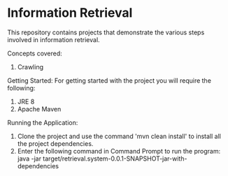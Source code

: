 # Information Retrieval
This repository contains projects that demonstrate the various steps involved in information retrieval.

Concepts covered:
1. Crawling

Getting Started: 
For getting started with the project you will require the following:
1. JRE 8 
2. Apache Maven

Running the Application:
1. Clone the project and use the command 'mvn clean install' to install all the project dependencies.
2. Enter the following command in Command Prompt to run the program:
java -jar target/retrieval.system-0.0.1-SNAPSHOT-jar-with-dependencies
